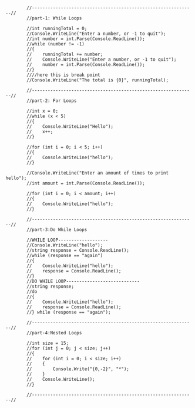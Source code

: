             
            
            
            
            //--------------------------------------------------------------//
            //part-1: While Loops

            //int runningTotal = 0;
            //Console.WriteLine("Enter a number, or -1 to quit");
            //int number = int.Parse(Console.ReadLine());
            //while (number != -1)
            //{
            //    runningTotal += number;
            //    Console.WriteLine("Enter a number, or -1 to quit");
            //    number = int.Parse(Console.ReadLine());
            //}
            ////here this is break point
            //Console.WriteLine("The total is {0}", runningTotal);

            //--------------------------------------------------------------//
            //part-2: For Loops

            //int x = 0;
            //while (x < 5)
            //{
            //    Console.WriteLine("Hello");
            //    x++;
            //}

            //for (int i = 0; i < 5; i++)
            //{
            //    Console.WriteLine("hello");
            //}

            //Console.WriteLine("Enter an amount of times to print hello");
            //int amount = int.Parse(Console.ReadLine());

            //for (int i = 0; i < amount; i++)
            //{
            //    Console.WriteLine("hello");
            //}

            //--------------------------------------------------------------//
            //part-3:Do While Loops

            //WHILE LOOP-------------------
            //Console.WriteLine("hello");
            //string response = Console.ReadLine();
            //while (response == "again")
            //{
            //    Console.WriteLine("hello");
            //    response = Console.ReadLine();
            //}
            //DO WHILE LOOP----------------------------
            //string response;
            //do
            //{
            //    Console.WriteLine("hello");
            //    response = Console.ReadLine();
            //} while (response == "again");

            //--------------------------------------------------------------//
            //part-4:Nested Loops

            //int size = 15;
            //for (int j = 0; j < size; j++)
            //{
            //    for (int i = 0; i < size; i++)
            //    {
            //        Console.Write("{0,-2}", "*");
            //    }
            //    Console.WriteLine();
            //}

            //--------------------------------------------------------------//
